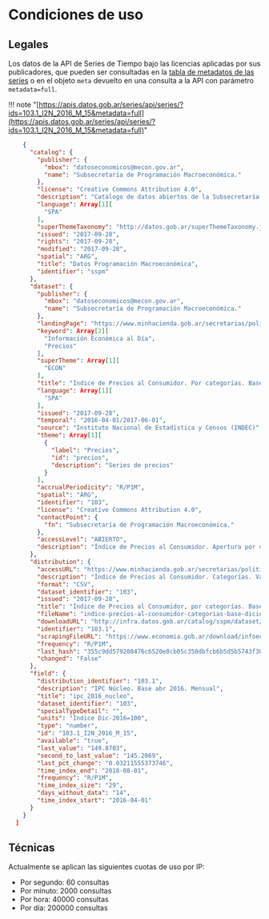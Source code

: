 # Condiciones de uso

## Legales

Los datos de la API de Series de Tiempo bajo las licencias aplicadas por sus publicadores, que pueden ser consultadas en la [tabla de metadatos de las series](http://infra.datos.gob.ar/catalog/modernizacion/dataset/1/distribution/1.2/download/series-tiempo-metadatos.csv) o en el objeto `meta` devuelto en una consulta a la API con parámetro `metadata=full`.

!!! note "[https://apis.datos.gob.ar/series/api/series/?ids=103.1_I2N_2016_M_15&metadata=full](https://apis.datos.gob.ar/series/api/series/?ids=103.1_I2N_2016_M_15&metadata=full)"

```json
    {
      "catalog": {
        "publisher": {
          "mbox": "datoseconomicos@mecon.gov.ar",
          "name": "Subsecretaría de Programación Macroeconómica."
        },
        "license": "Creative Commons Attribution 4.0",
        "description": "Catálogo de datos abiertos de la Subsecretaría de Programación Macroeconómica.",
        "language": Array[1][
          "SPA"
        ],
        "superThemeTaxonomy": "http://datos.gob.ar/superThemeTaxonomy.json",
        "issued": "2017-09-28",
        "rights": "2017-09-28",
        "modified": "2017-09-28",
        "spatial": "ARG",
        "title": "Datos Programación Macroeconómica",
        "identifier": "sspm"
      },
      "dataset": {
        "publisher": {
          "mbox": "datoseconomicos@mecon.gov.ar",
          "name": "Subsecretaría de Programación Macroeconómica."
        },
        "landingPage": "https://www.minhacienda.gob.ar/secretarias/politica-economica/programacion-macroeconomica/",
        "keyword": Array[2][
          "Información Económica al Día",
          "Precios"
        ],
        "superTheme": Array[1][
          "ECON"
        ],
        "title": "Índice de Precios al Consumidor. Por categorías. Base diciembre 2016.",
        "language": Array[1][
          "SPA"
        ],
        "issued": "2017-09-28",
        "temporal": "2016-04-01/2017-06-01",
        "source": "Instituto Nacional de Estadística y Censos (INDEC)",
        "theme": Array[1][
          {
            "label": "Precios",
            "id": "precios",
            "description": "Series de precios"
          }
        ],
        "accrualPeriodicity": "R/P1M",
        "spatial": "ARG",
        "identifier": "103",
        "license": "Creative Commons Attribution 4.0",
        "contactPoint": {
          "fn": "Subsecretaría de Programación Macroeconómica."
        },
        "accessLevel": "ABIERTO",
        "description": "Índice de Precios al Consumidor. Apertura por categorías. Base diciembre 2016."
      },
      "distribution": {
        "accessURL": "https://www.minhacienda.gob.ar/secretarias/politica-economica/programacion-macroeconomica/",
        "description": "Índice de Precios al Consumidor. Categorías. Valores mensuales. (Base diciembre 2016).",
        "format": "CSV",
        "dataset_identifier": "103",
        "issued": "2017-09-28",
        "title": "Índice de Precios al Consumidor, por categorías. Base diciembre 2016. Valores mensuales",
        "fileName": "indice-precios-al-consumidor-categorias-base-diciembre-2016-mensual.csv",
        "downloadURL": "http://infra.datos.gob.ar/catalog/sspm/dataset/103/distribution/103.1/download/indice-precios-al-consumidor-categorias-base-diciembre-2016-mensual.csv",
        "identifier": "103.1",
        "scrapingFileURL": "https://www.economia.gob.ar/download/infoeco/apendice4.xlsx",
        "frequency": "R/P1M",
        "last_hash": "355c9dd579208476c6520e8cb05c350dbfcb6b5d5b5743f30db0f8222a0cd6db38048b73ea465102c6c5d2dfa66970eb6857f4ed63cafaaf07fbde193e82979e",
        "changed": "False"
      },
      "field": {
        "distribution_identifier": "103.1",
        "description": "IPC Núcleo. Base abr 2016. Mensual",
        "title": "ipc_2016_nucleo",
        "dataset_identifier": "103",
        "specialTypeDetail": "",
        "units": "Índice Dic-2016=100",
        "type": "number",
        "id": "103.1_I2N_2016_M_15",
        "available": "true",
        "last_value": "149.8703",
        "second_to_last_value": "145.2069",
        "last_pct_change": "0.03211555373746",
        "time_index_end": "2018-08-01",
        "frequency": "R/P1M",
        "time_index_size": "29",
        "days_without_data": "14",
        "time_index_start": "2016-04-01"
      }
    }
  ]
```

## Técnicas

Actualmente se aplican las siguientes cuotas de uso por IP:

* Por segundo: 60 consultas
* Por minuto: 2000 consultas
* Por hora: 40000 consultas
* Por día: 200000 consultas

